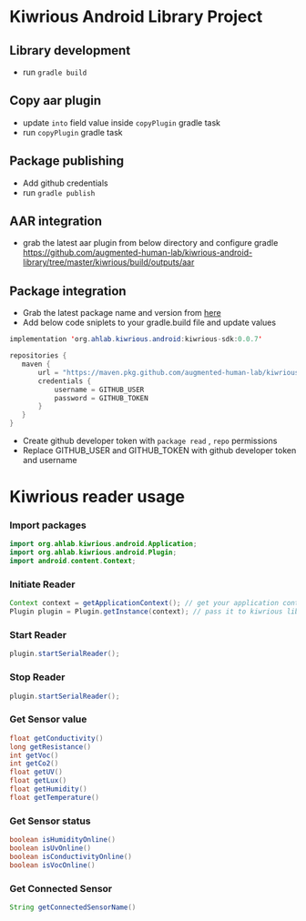 # Kiwrious Android Library Project

## Library development
- run `gradle build`

## Copy aar plugin
- update `into` field value inside `copyPlugin` gradle task
- run `copyPlugin` gradle task


## Package publishing
- Add github credentials
- run `gradle publish`

## AAR integration
- grab the latest aar plugin from below directory and configure gradle
https://github.com/augmented-human-lab/kiwrious-android-library/tree/master/kiwrious/build/outputs/aar

## Package integration
- Grab the latest package name and version from [here](https://github.com/augmented-human-lab/kiwrious-android-library/packages/872446)
- Add below code sniplets to your gradle.build file and update values

```java
implementation 'org.ahlab.kiwrious.android:kiwrious-sdk:0.0.7'
```

```java
repositories {
   maven {
       url = "https://maven.pkg.github.com/augmented-human-lab/kiwrious-android-library"
       credentials {
           username = GITHUB_USER
           password = GITHUB_TOKEN
       }
   }
}
```

- Create github developer token with `package read` , `repo` permissions
- Replace GITHUB_USER and GITHUB_TOKEN with github developer token and username  


# Kiwrious reader usage

### Import packages
```java
import org.ahlab.kiwrious.android.Application;
import org.ahlab.kiwrious.android.Plugin;
import android.content.Context;
```
### Initiate Reader
```java
Context context = getApplicationContext(); // get your application context
Plugin plugin = Plugin.getInstance(context); // pass it to kiwrious library
```

### Start Reader
```java
plugin.startSerialReader();
```

### Stop Reader
```java
plugin.startSerialReader();
```

### Get Sensor value
```java
float getConductivity()
long getResistance()
int getVoc()
int getCo2()
float getUV()
float getLux()
float getHumidity()
float getTemperature()
```

### Get Sensor status
```java
boolean isHumidityOnline()
boolean isUvOnline()
boolean isConductivityOnline()
boolean isVocOnline()
```

### Get Connected Sensor
```java
String getConnectedSensorName()
```



